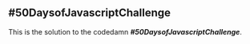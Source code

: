 <h2>#50DaysofJavascriptChallenge</h2>
<p>This is the solution to the codedamn <b><i>#50DaysofJavascriptChallenge</i></b>.</p>
